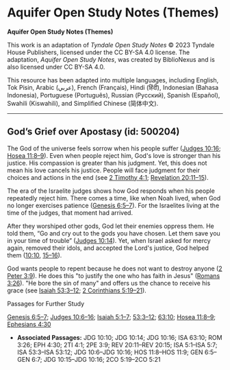 # Aquifer Open Study Notes (Themes)

**Aquifer Open Study Notes (Themes)**

This work is an adaptation of *Tyndale Open Study Notes* © 2023 Tyndale House Publishers, licensed under the CC BY\-SA 4\.0 license. The adaptation, *Aquifer Open Study Notes*, was created by BiblioNexus and is also licensed under CC BY\-SA 4\.0\.

This resource has been adapted into multiple languages, including English, Tok Pisin, Arabic (عربي), French (Français), Hindi (हिंदी), Indonesian (Bahasa Indonesia), Portuguese (Português), Russian (Русский), Spanish (Español), Swahili (Kiswahili), and Simplified Chinese (简体中文).



--------------------------------

## God’s Grief over Apostasy (id: 500204)

The God of the universe feels sorrow when his people suffer ([Judges 10:16](https://ref.ly/Judg10:16); [Hosea 11:8–9](https://ref.ly/Hos11:8-Hos11:9)). Even when people reject him, God's love is stronger than his justice. His compassion is greater than his judgment. Yet, this does not mean his love cancels his justice. People will face judgment for their choices and actions in the end (see [2 Timothy 4:1](https://ref.ly/2Tim4:1); [Revelation 20:11–15](https://ref.ly/Rev20:11-Rev20:15)).

The era of the Israelite judges shows how God responds when his people repeatedly reject him. There comes a time, like when Noah lived, when God no longer exercises patience ([Genesis 6:5–7](https://ref.ly/Gen6:5-Gen6:7)). For the Israelites living at the time of the judges, that moment had arrived. 

After they worshiped other gods, God let their enemies oppress them. He told them, “Go and cry out to the gods you have chosen. Let them save you in your time of trouble” ([Judges 10:14](https://ref.ly/Judg10:14)). Yet, when Israel asked for mercy again, removed their idols, and accepted the Lord's justice, God helped them ([10:10](https://ref.ly/Judg10:10), [15–16](https://ref.ly/Judg10:15-Judg10:16)).

God wants people to repent because he does not want to destroy anyone ([2 Peter 3:9](https://ref.ly/2Pet3:9)). He does this "to justify the one who has faith in Jesus" ([Romans 3:26](https://ref.ly/Rom3:26)). "He bore the sin of many" and offers us the chance to receive his grace (see [Isaiah 53:3–12](https://ref.ly/Isa53:3-Isa53:12); [2 Corinthians 5:19–21](https://ref.ly/2Cor5:19-2Cor5:21)).

Passages for Further Study

[Genesis 6:5–7](https://ref.ly/Gen6:5-Gen6:7); [Judges 10:6–16](https://ref.ly/Judg10:6-Judg10:16); [Isaiah 5:1–7](https://ref.ly/Isa5:1-Isa5:7); [53:3–12](https://ref.ly/Isa53:3-Isa53:12); [63:10](https://ref.ly/Isa63:10); [Hosea 11:8–9](https://ref.ly/Hos11:8-Hos11:9); [Ephesians 4:30](https://ref.ly/Eph4:30)

* **Associated Passages:** JDG 10:10; JDG 10:14; JDG 10:16; ISA 63:10; ROM 3:26; EPH 4:30; 2TI 4:1; 2PE 3:9; REV 20:11–REV 20:15; ISA 5:1–ISA 5:7; ISA 53:3–ISA 53:12; JDG 10:6–JDG 10:16; HOS 11:8–HOS 11:9; GEN 6:5–GEN 6:7; JDG 10:15–JDG 10:16; 2CO 5:19–2CO 5:21

